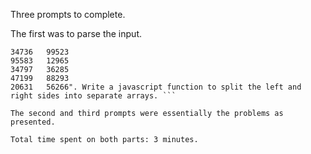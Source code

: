 Three prompts to complete. 

The first was to parse the input.

```I have an input like this: "13237   28305
34736   99523
95583   12965
34797   36285
47199   88293
20631   56266". Write a javascript function to split the left and right sides into separate arrays. ```

The second and third prompts were essentially the problems as presented.

Total time spent on both parts: 3 minutes. 
